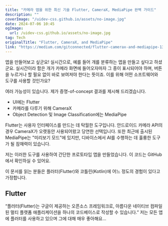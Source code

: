 ```yaml
---
title: "카메라 앱을 위한 최신 기술 Flutter, CameraX, MediaPipe 완벽 가이드"
description: ""
coverImage: "/uidev-css.github.io/assets/no-image.jpg"
date: 2024-07-06 10:45
ogImage: 
  url: /uidev-css.github.io/assets/no-image.jpg
tag: Tech
originalTitle: "Flutter, CameraX, and MediaPipe"
link: "https://medium.com/gitconnected/flutter-camerax-and-mediapipe-13c33ca95f8d"
---
```



앱을 만들어보고 싶군요! 실시간으로, 예를 들어 개를 분류하는 앱을 만들고 싶다고 하셨군요. 실시간이라 함은 개가 카메라 화면에 들어오자마자 그 종이 표시되어야 하며, 버튼을 누르거나 할 필요 없이 바로 보여져야 한다는 뜻이죠. 이를 위해 어떤 소프트웨어와 도구를 사용할 것인가요?

여러 가능성이 있습니다. 제가 증명-of-concept 결과를 제시해 드리겠습니다.

- UI에는 Flutter
- 카메라를 다루기 위해 CameraX
- Object Detection 및 Image Classification에는 MediaPipe

Flutter는 사용자 인터페이스를 만드는 데 탁월한 도구입니다. 안드로이드 카메라 API의 경우 CameraX가 오랫동안 사용되어왔고 당연한 선택입니다. 또한 최근에 출시된 MediaPipe는 "미리보기 모드"에 있지만, 디바이스에서 AI를 수행하는 데 훌륭한 도구가 될 잠재력이 있습니다.

<div class="content-ad"></div>

저는 이러한 도구를 사용하여 간단한 프로토타입 앱을 만들었습니다. 이 코드는 GitHub에서 확인하실 수 있어요.

이 문서를 읽는 분들은 플러터(Flutter)와 코틀린(Kotlin)에 어느 정도의 경험이 있다고 가정합니다.

## Flutter

“플러터(Flutter)는 구글이 제공하는 오픈소스 프레임워크로, 아름다운 네이티브 컴파일된 멀티 플랫폼 애플리케이션을 하나의 코드베이스로 작성할 수 있습니다.” 저는 모든 앱에 플러터를 사용하고 있으며 그에 대해 매우 좋아해요…